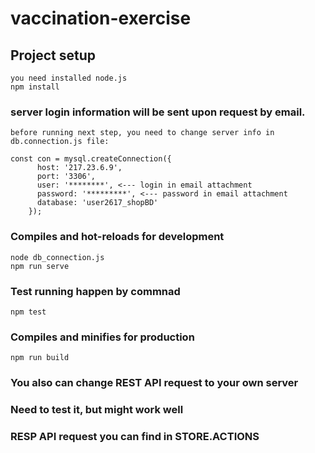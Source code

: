 # vaccination-exercise

## Project setup
```
you need installed node.js
npm install
```
### server login information will be sent upon request by email.
```
before running next step, you need to change server info in 
db.connection.js file:

const con = mysql.createConnection({
      host: '217.23.6.9',
      port: '3306',
      user: '********', <--- login in email attachment
      password: '*********', <--- password in email attachment
      database: 'user2617_shopBD'
    });
```
### Compiles and hot-reloads for development
```
node db_connection.js
npm run serve
```

### Test running happen by commnad
```
npm test
```

### Compiles and minifies for production
```
npm run build
```
### You also can change REST API request to your own server
### Need to test it, but might work well
### RESP API request you can find in STORE.ACTIONS